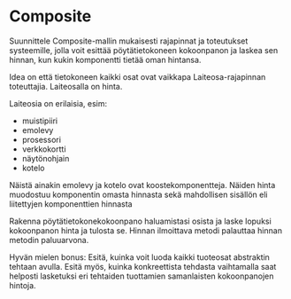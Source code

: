 # Composite

Suunnittele Composite-mallin mukaisesti rajapinnat ja toteutukset systeemille, jolla voit esittää pöytätietokoneen kokoonpanon ja laskea sen hinnan, kun kukin komponentti tietää oman hintansa.

Idea on että tietokoneen kaikki osat ovat vaikkapa Laiteosa-rajapinnan toteuttajia. Laiteosalla on hinta.

Laiteosia on erilaisia, esim:
- muistipiiri
- emolevy
- prosessori
- verkkokortti
- näytönohjain
- kotelo

Näistä ainakin emolevy ja kotelo ovat koostekomponentteja. Näiden hinta
muodostuu komponentin omasta hinnasta sekä mahdollisen sisällön eli
liitettyjen komponenttien hinnasta

Rakenna pöytätietokonekokoonpano haluamistasi osista ja laske lopuksi
kokoonpanon hinta ja tulosta se. Hinnan ilmoittava metodi palauttaa hinnan
metodin paluuarvona.

Hyvän mielen bonus:
Esitä, kuinka voit luoda kaikki tuoteosat abstraktin tehtaan avulla.
Esitä myös, kuinka konkreettista tehdasta vaihtamalla saat helposti
lasketuksi eri tehtaiden tuottamien samanlaisten kokoonpanojen hintoja.
